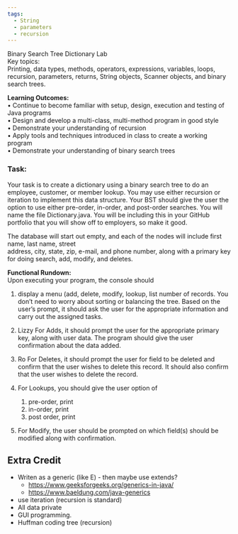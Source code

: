 ```yaml
---
tags:
  - String
  - parameters
  - recursion
---
```

Binary Search Tree Dictionary Lab  
Key topics:  
Printing, data types, methods, operators, expressions, variables, loops, recursion, parameters, returns, String objects, Scanner objects, and binary search trees.  

**Learning Outcomes:**  
• Continue to become familiar with setup, design, execution and testing of Java programs  
• Design and develop a multi-class, multi-method program in good style  
• Demonstrate your understanding of recursion  
• Apply tools and techniques introduced in class to create a working program  
• Demonstrate your understanding of binary search trees  
### Task:  
Your task is to create a dictionary using a binary search tree to do an employee, customer, or member   lookup. You may use either recursion or iteration to implement this data structure. Your BST should give the user the option to use either pre-order, in-order, and post-order searches. 
You will name the file Dictionary.java. You will be including this in your GitHub portfolio that you will show off to  employers, so make it good.  

The database will start out empty, and each of the nodes will include first name, last name, street  
address, city, state, zip, e-mail, and phone number, along with a primary key for doing search, add, modify, and deletes.  

**Functional Rundown:**  
Upon executing your program, the console should 

1. display a menu (add, delete, modify, lookup, list number of records. You don’t need to worry about sorting or balancing the tree. Based on the user’s prompt, it should ask the user for the appropriate information and carry out the assigned tasks.  

2. Lizzy For Adds, it should prompt the user for the appropriate primary key, along with user data. The program should give the user confirmation about the data added. 

3. Ro  For Deletes, it should prompt the user for field to be deleted and confirm that the user wishes to delete  this record. It should also confirm that the user wishes to delete the record.  

4. For Lookups, you should give the user option of 
	1. pre-order, print 
	2. in-order, print
	3. post order, print 

6. For Modify, the user should be prompted on which field(s) should be modified along with confirmation.

## Extra Credit
- Writen as a generic (like E) - then maybe use extends?
	- https://www.geeksforgeeks.org/generics-in-java/
	- https://www.baeldung.com/java-generics
- use iteration (recursion is standard)
- All data private
- GUI programming.
- Huffman coding tree (recursion)